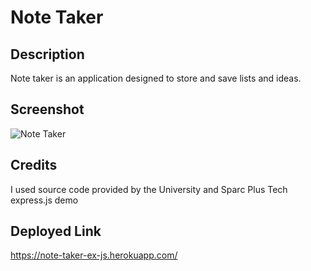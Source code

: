 # Note Taker 

## Description

Note taker is an application designed to store and save lists and ideas.

## Screenshot
![Note Taker](https://user-images.githubusercontent.com/99004555/182289501-8517da67-94ee-490f-b50a-ba51b414661f.png)


## Credits

I used source code provided by the University and Sparc Plus Tech express.js demo

## Deployed Link

https://note-taker-ex-js.herokuapp.com/

